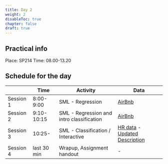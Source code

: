 ```yaml
---
title: Day 2
weight: 2
disableToc: true
chapter: false
draft: true
---
```


## Practical info
Place: SP214
Time: 08.00-13.20


## Schedule for the day

|           | Time        | Activity                   | Data   |
|-----------|-------------|----------------------------|--------|
| Session 1 | 8:00-9:00 | SML - Regression           | [AirBnb](http://insideairbnb.com/get-the-data.html) |
| Session 2 | 9:10-10:15 | SML - Regression and intro classification   | [AirBnb](http://insideairbnb.com/get-the-data.html) |
| Session 3 | 10:25- | SML - Classification / Interactive       | [HR data](https://www.kaggle.com/datasets/rhuebner/human-resources-data-set) - [Updated Description](https://rpubs.com/rhuebner/hrd_cb_v14)  |
| Session 4 | last 30 min | Wrapup, Assignment handout | -      |
